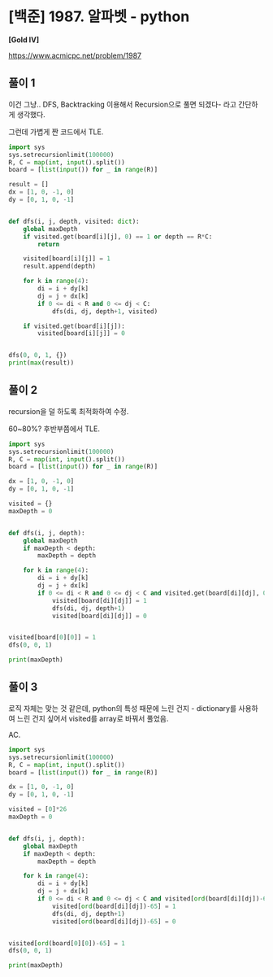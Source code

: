 # [백준] 1987. 알파벳 - python

**[Gold IV]**



https://www.acmicpc.net/problem/1987



## 풀이 1

이건 그냥.. DFS, Backtracking 이용해서 Recursion으로 풀면 되겠다- 라고 간단하게 생각했다.



그런데 가볍게 짠 코드에서 TLE.

```python
import sys
sys.setrecursionlimit(100000)
R, C = map(int, input().split())
board = [list(input()) for _ in range(R)]

result = []
dx = [1, 0, -1, 0]
dy = [0, 1, 0, -1]


def dfs(i, j, depth, visited: dict):
    global maxDepth
    if visited.get(board[i][j], 0) == 1 or depth == R*C:
        return

    visited[board[i][j]] = 1
    result.append(depth)

    for k in range(4):
        di = i + dy[k]
        dj = j + dx[k]
        if 0 <= di < R and 0 <= dj < C:
            dfs(di, dj, depth+1, visited)

    if visited.get(board[i][j]):
        visited[board[i][j]] = 0


dfs(0, 0, 1, {})
print(max(result))
```



## 풀이 2

recursion을 덜 하도록 최적화하여 수정.



60~80%? 후반부쯤에서 TLE.

```python
import sys
sys.setrecursionlimit(100000)
R, C = map(int, input().split())
board = [list(input()) for _ in range(R)]

dx = [1, 0, -1, 0]
dy = [0, 1, 0, -1]

visited = {}
maxDepth = 0


def dfs(i, j, depth):
    global maxDepth
    if maxDepth < depth:
        maxDepth = depth

    for k in range(4):
        di = i + dy[k]
        dj = j + dx[k]
        if 0 <= di < R and 0 <= dj < C and visited.get(board[di][dj], 0) != 1:
            visited[board[di][dj]] = 1
            dfs(di, dj, depth+1)
            visited[board[di][dj]] = 0


visited[board[0][0]] = 1
dfs(0, 0, 1)

print(maxDepth)
```



## 풀이 3

로직 자체는 맞는 것 같은데, python의 특성 때문에 느린 건지 - dictionary를 사용하여 느린 건지 싶어서 visited를 array로 바꿔서 풀었음.



AC.

```python
import sys
sys.setrecursionlimit(100000)
R, C = map(int, input().split())
board = [list(input()) for _ in range(R)]

dx = [1, 0, -1, 0]
dy = [0, 1, 0, -1]

visited = [0]*26
maxDepth = 0


def dfs(i, j, depth):
    global maxDepth
    if maxDepth < depth:
        maxDepth = depth

    for k in range(4):
        di = i + dy[k]
        dj = j + dx[k]
        if 0 <= di < R and 0 <= dj < C and visited[ord(board[di][dj])-65] != 1:
            visited[ord(board[di][dj])-65] = 1
            dfs(di, dj, depth+1)
            visited[ord(board[di][dj])-65] = 0


visited[ord(board[0][0])-65] = 1
dfs(0, 0, 1)

print(maxDepth)
```
